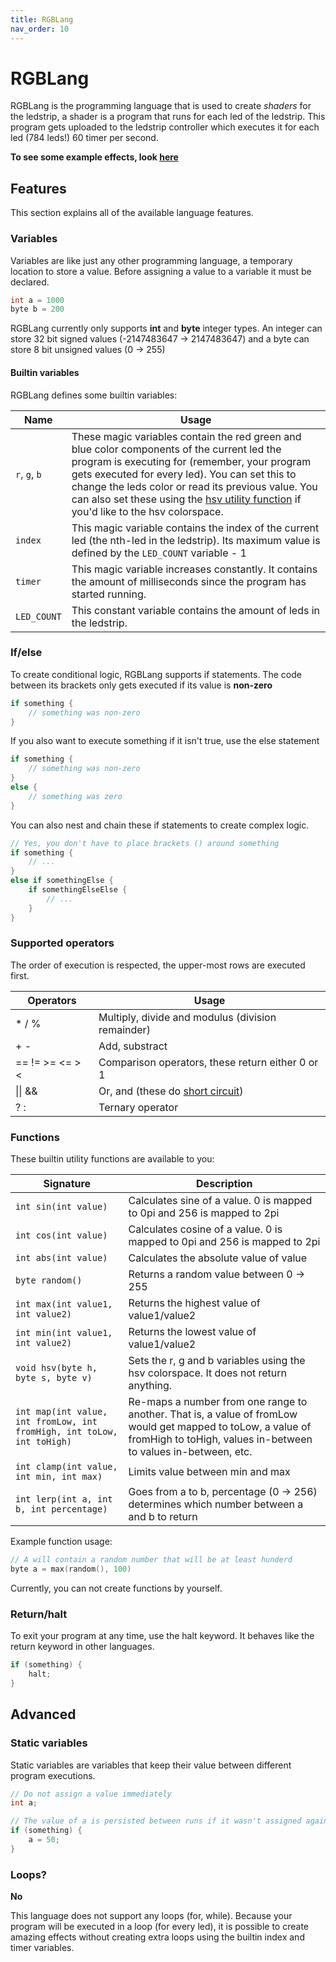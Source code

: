 ```yaml
---
title: RGBLang
nav_order: 10
---
```


# RGBLang

RGBLang is the programming language that is used to create _shaders_ for the ledstrip, a shader is a program that runs for each led of the ledstrip.
This program gets uploaded to the ledstrip controller which executes it for each led (784 leds!) 60 timer per second.

**To see some example effects, look [here](https://pollencode.github.io/rgb-navigation/)**

## Features

This section explains all of the available language features.

### Variables

Variables are like just any other programming language, a temporary location to store a value. Before assigning a value to a variable it must be declared.

```c
int a = 1000
byte b = 200
```

RGBLang currently only supports **int** and **byte** integer types. An integer can store 32 bit signed values (-2147483647 -> 2147483647) and a byte can store 8 bit unsigned values (0 -> 255)

#### Builtin variables

RGBLang defines some builtin variables:

| Name          | Usage                                                                                                                                                                                                                                                                                                                                            |
| ------------- | ------------------------------------------------------------------------------------------------------------------------------------------------------------------------------------------------------------------------------------------------------------------------------------------------------------------------------------------------ |
| `r`, `g`, `b` | These magic variables contain the red green and blue color components of the current led the program is executing for (remember, your program gets executed for every led). You can set this to change the leds color or read its previous value. You can also set these using the [hsv utility function]() if you'd like to the hsv colorspace. |
| `index`       | This magic variable contains the index of the current led (the nth-led in the ledstrip). Its maximum value is defined by the `LED_COUNT` variable - 1                                                                                                                                                                                            |
| `timer`       | This magic variable increases constantly. It contains the amount of milliseconds since the program has started running.                                                                                                                                                                                                                          |
| `LED_COUNT`   | This constant variable contains the amount of leds in the ledstrip.                                                                                                                                                                                                                                                                              |

### If/else

To create conditional logic, RGBLang supports if statements. The code between its brackets only gets executed if its value is **non-zero**

```c
if something {
    // something was non-zero
}
```

If you also want to execute something if it isn't true, use the else statement

```c
if something {
    // something was non-zero
}
else {
    // something was zero
}
```

You can also nest and chain these if statements to create complex logic.

```c
// Yes, you don't have to place brackets () around something
if something {
    // ...
}
else if somethingElse {
    if somethingElseElse {
        // ...
    }
}
```

### Supported operators

The order of execution is respected, the upper-most rows are executed first.

| Operators       | Usage                                                                                      |
| --------------- | ------------------------------------------------------------------------------------------ |
| \* / %          | Multiply, divide and modulus (division remainder)                                          |
| + -             | Add, substract                                                                             |
| == != >= <= > < | Comparison operators, these return either 0 or 1                                           |
| \|\| &&         | Or, and (these do [short circuit](https://en.wikipedia.org/wiki/Short-circuit_evaluation)) |
| ? :             | Ternary operator                                                                           |

### Functions

These builtin utility functions are available to you:

| Signature                                                              | Description                                                                                                                                                                    |
| ---------------------------------------------------------------------- | ------------------------------------------------------------------------------------------------------------------------------------------------------------------------------ |
| `int sin(int value)`                                                   | Calculates sine of a value. 0 is mapped to 0pi and 256 is mapped to 2pi                                                                                                        |
| `int cos(int value)`                                                   | Calculates cosine of a value. 0 is mapped to 0pi and 256 is mapped to 2pi                                                                                                      |
| `int abs(int value)`                                                   | Calculates the absolute value of value                                                                                                                                         |
| `byte random()`                                                        | Returns a random value between 0 -> 255                                                                                                                                        |
| `int max(int value1, int value2)`                                      | Returns the highest value of value1/value2                                                                                                                                     |
| `int min(int value1, int value2)`                                      | Returns the lowest value of value1/value2                                                                                                                                      |
| `void hsv(byte h, byte s, byte v)`                                     | Sets the r, g and b variables using the hsv colorspace. It does not return anything.                                                                                           |
| `int map(int value, int fromLow, int fromHigh, int toLow, int toHigh)` | Re-maps a number from one range to another. That is, a value of fromLow would get mapped to toLow, a value of fromHigh to toHigh, values in-between to values in-between, etc. |
| `int clamp(int value, int min, int max)`                               | Limits value between min and max                                                                                                                                               |
| `int lerp(int a, int b, int percentage)`                               | Goes from a to b, percentage (0 -> 256) determines which number between a and b to return                                                                                      |

Example function usage:

```c
// A will contain a random number that will be at least hunderd
byte a = max(random(), 100)
```

Currently, you can not create functions by yourself.

### Return/halt

To exit your program at any time, use the halt keyword. It behaves like the return keyword in other languages.

```c
if (something) {
    halt;
}
```

## Advanced

### Static variables

Static variables are variables that keep their value between different program executions.

```c
// Do not assign a value immediately
int a;

// The value of a is persisted between runs if it wasn't assigned again
if (something) {
    a = 50;
}
```

### Loops?

**No**

This language does not support any loops (for, while). Because your program will be executed in a loop (for every led), it is possible to create amazing effects without creating extra loops using the builtin index and timer variables.
